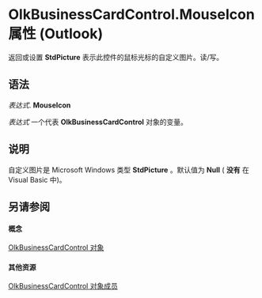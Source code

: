 
# OlkBusinessCardControl.MouseIcon 属性 (Outlook)

返回或设置 **StdPicture** 表示此控件的鼠标光标的自定义图片。读/写。


## 语法

 _表达式_. **MouseIcon**

 _表达式_ 一个代表 **OlkBusinessCardControl** 对象的变量。


## 说明

自定义图片是 Microsoft Windows 类型 **StdPicture** 。默认值为 **Null** ( **没有** 在 Visual Basic 中)。


## 另请参阅


#### 概念


[OlkBusinessCardControl 对象](9a2de42b-7a43-3fd9-7fcc-93fc1508ce0f.md)
#### 其他资源


[OlkBusinessCardControl 对象成员](62d47d07-74fb-0909-0b17-6e29c0f244f4.md)
